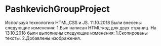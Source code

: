 # PashkevichGroupProject
Используя технологию HTML,CSS и JS.
11.10.2018 Были внесены следующие изменения:
1.Был написан HTML-код для двух страниц.
На 13.10.2018 были выполнены следующие изменения:
1.Скопированы тексты.
2.Добавлены изображения.
